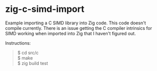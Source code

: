 # zig-c-simd-import
Example importing a C SIMD library into Zig code. This code doesn't compile currently.  There is an issue getting the C compiler intrinsics for SIMD working when imported into Zig that I haven't figured out.

Instructions:  
>$ cd src/c  
>$ make  
>$ zig build test
